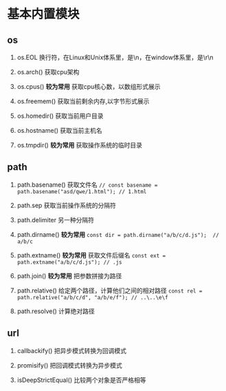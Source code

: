 # 基本内置模块

## os

1. os.EOL
换行符，在Linux和Unix体系里，是\n，在window体系里，是\r\n

2. os.arch()
获取cpu架构

3. os.cpus() **较为常用**
获取cpu核心数，以数组形式展示

4. os.freemem()
获取当前剩余内存,以字节形式展示

5. os.homedir()
获取当前用户目录

6. os.hostname()
获取当前主机名

7. os.tmpdir() **较为常用**
获取操作系统的临时目录

## path

1. path.basename()
获取文件名
`// const basename = path.basename("asd/qwe/1.html"); // 1.html`

2. path.sep
获取当前操作系统的分隔符

3. path.delimiter
另一种分隔符

4. path.dirname() **较为常用**
`const dir = path.dirname("a/b/c/d.js");  // a/b/c`

5. path.extname() **较为常用**
获取文件后缀名
`const ext = path.extname("a/b/c/d.js"); // .js`

6. path.join() **较为常用**
把参数拼接为路径

7. path.relative()
给定两个路径，计算他们之间的相对路径 
`const rel = path.relative("a/b/c/d", "a/b/e/f"); // ..\..\e\f`

8. path.resolve()
计算绝对路径

## url

1. callbackify()
把异步模式转换为回调模式

2. promisify()
把回调模式转换为异步模式

3. isDeepStrictEqual()
比较两个对象是否严格相等
